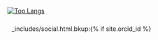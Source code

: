 [![Top Langs](https://github-readme-stats.vercel.app/api/top-langs/?username=aemann01&layout=compact&hide=html,batchfile&theme=algolia&border_radius=20)](https://github.com/aemann01/github-readme-stats)

<a href="https://orcid.org/0000-0001-7170-6017" title="ORCID"><i class="ai ai-orcid ai-3x" style="font-size:25px;padding-left:5px;padding-right:5px"></i></a>
_includes/social.html.bkup:{% if site.orcid_id %}<a href="https://orcid.org/{{ site.orcid_id }}" target="_blank" title="ORCID"><i class="ai ai-orcid"></i></a>

